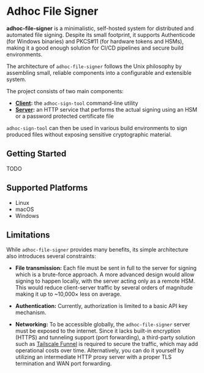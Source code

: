# Adhoc File Signer

**adhoc-file-signer** is a minimalistic, self-hosted system for distributed and
automated file signing. Despite its small footprint, it supports Authenticode
(for Windows binaries) and PKCS#11 (for hardware tokens and HSMs), making it a
good enough solution for CI/CD pipelines and secure build environments.

The architecture of `adhoc-file-signer` follows the Unix philosophy by
assembling small, reliable components into a configurable and extensible system.

The project consists of two main components:

- **[Client](source/client):** the `adhoc-sign-tool` command-line utility
- **[Server](source/server):** an HTTP service that performs the actual signing
  using an HSM or a password protected certificate file

`adhoc-sign-tool` can then be used in various build environments to sign
produced files without exposing sensitive cryptographic material.

## Getting Started

TODO

## Supported Platforms

- Linux
- macOS
- Windows

## Limitations

While `adhoc-file-signer` provides many benefits, its simple architecture also
introduces several constraints:

- **File transmission:** Each file must be sent in full to the server for
  signing which is a brute-force approach. A more advanced design would allow
  signing to happen locally, with the server acting only as a remote HSM. This
  would reduce client-server traffic by several orders of magnitude making it up
  to ~10,000× less on average.

- **Authentication:** Currently, authorization is limited to a basic API key
  mechanism.

- **Networking:** To be accessible globally, the `adhoc-file-signer` server must
  be exposed to the internet. Since it lacks built-in encryption (HTTPS) and
  tunneling support (port forwarding), a third-party solution such as
  [Tailscale Funnel](https://tailscale.com/kb/1223/funnel) is required to secure
  the traffic, which may add operational costs over time. Alternatively, you can
  do it yourself by utilizing an intermediate HTTP proxy server with a proper
  TLS termination and WAN port forwarding.
